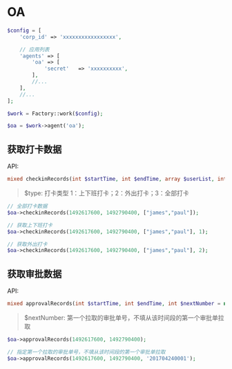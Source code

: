 # OA

```php
$config = [
    'corp_id' => 'xxxxxxxxxxxxxxxxx',

    // 应用列表
    'agents' => [
        'oa' => [
            'secret'   => 'xxxxxxxxxx',
        ],
        //...
    ],
    //...
];

$work = Factory::work($config);

$oa = $work->agent('oa');
```

## 获取打卡数据

API:

```php
mixed checkinRecords(int $startTime, int $endTime, array $userList, int $type = 3)
```
> $type: 打卡类型 1：上下班打卡；2：外出打卡；3：全部打卡

```php
// 全部打卡数据
$oa->checkinRecords(1492617600, 1492790400, ["james","paul"]);

// 获取上下班打卡
$oa->checkinRecords(1492617600, 1492790400, ["james","paul"], 1);

// 获取外出打卡
$oa->checkinRecords(1492617600, 1492790400, ["james","paul"], 2);
```

## 获取审批数据

API:

```php
mixed approvalRecords(int $startTime, int $endTime, int $nextNumber = null)
```

> $nextNumber: 第一个拉取的审批单号，不填从该时间段的第一个审批单拉取

```php
$oa->approvalRecords(1492617600, 1492790400);

// 指定第一个拉取的审批单号，不填从该时间段的第一个审批单拉取
$oa->approvalRecords(1492617600, 1492790400, '201704240001');
```